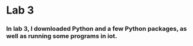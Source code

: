 # Lab 3

### In lab 3, I downloaded Python and a few Python packages, as well as running some programs in iot.
